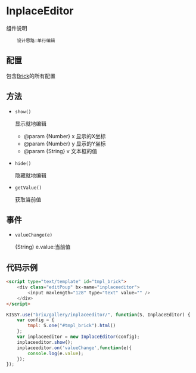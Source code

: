# InplaceEditor

组件说明


        设计思路:单行编辑


## 配置

包含[Brick](/etaoux/brix/tree/master/docs/brick.md)的所有配置
	


## 方法


* `show()`

    显示就地编辑

    * @param  {Number} x 显示的X坐标
    * @param  {Number} y 显示的Y坐标
    * @param  {String} v 文本框的值

* `hide()`

    隐藏就地编辑

* `getValue()`

    获取当前值


## 事件


* `valueChange(e)`

    {String} e.value:当前值

## 代码示例
```html
<script type="text/template" id="tmpl_brick">
    <div class="editPoup" bx-name="inplaceeditor">
        <input maxlength="128" type="text" value="" />
    </div>
</script>
```
```javascript
KISSY.use("brix/gallery/inplaceeditor/", function(S, InplaceEditor) {
    var config = {
        tmpl: S.one("#tmpl_brick").html()
    };
    var inplaceeditor = new InplaceEditor(config);
    inplaceeditor.show();
    inplaceeditor.on('valueChange',function(e){
        console.log(e.value);
    });
});
```




